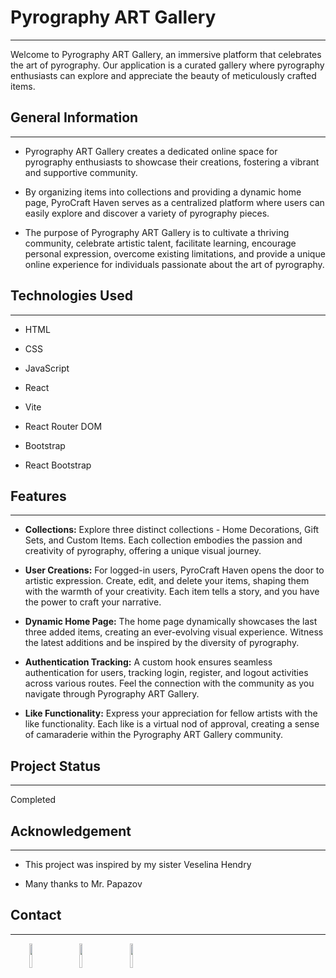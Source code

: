 <h1>Pyrography ART Gallery</h1>
<hr><p>Welcome to Pyrography ART Gallery, an immersive platform that celebrates the art of pyrography. Our application is a curated gallery where pyrography enthusiasts can explore and appreciate the beauty of meticulously crafted items.</p><h2>General Information</h2>
<hr><ul>
<li>Pyrography ART Gallery creates a dedicated online space for pyrography enthusiasts to showcase their creations, fostering a vibrant and supportive community.</li>
</ul><ul>
<li>By organizing items into collections and providing a dynamic home page, PyroCraft Haven serves as a centralized platform where users can easily explore and discover a variety of pyrography pieces.</li>
</ul><ul>
<li>The purpose of Pyrography ART Gallery is to cultivate a thriving community, celebrate artistic talent, facilitate learning, encourage personal expression, overcome existing limitations, and provide a unique online experience for individuals passionate about the art of pyrography.</li>
</ul><h2>Technologies Used</h2>
<hr><ul>
<li>HTML</li>
</ul><ul>
<li>CSS</li>
</ul><ul>
<li>JavaScript</li>
</ul><ul>
<li>React</li>
</ul><ul>
<li>Vite</li>
</ul><ul>
<li>React Router DOM</li>
</ul><ul>
<li>Bootstrap</li>
</ul><ul>
<li>React Bootstrap</li>
</ul><h2>Features</h2>
<hr><ul>
<li><b>Collections:</b> Explore three distinct collections - Home Decorations, Gift Sets, and Custom Items. Each collection embodies the passion and creativity of pyrography, offering a unique visual journey.</li>
</ul><ul>
<li><b>User Creations:</b> For logged-in users, PyroCraft Haven opens the door to artistic expression. Create, edit, and delete your items, shaping them with the warmth of your creativity. Each item tells a story, and you have the power to craft your narrative.</li>
</ul><ul>
<li><b>Dynamic Home Page:</b> The home page dynamically showcases the last three added items, creating an ever-evolving visual experience. Witness the latest additions and be inspired by the diversity of pyrography.</li>
</ul><ul>
<li><b>Authentication Tracking:</b> A custom hook ensures seamless authentication for users, tracking login, register, and logout activities across various routes. Feel the connection with the community as you navigate through Pyrography ART Gallery.</li>
</ul><ul>
<li><b>Like Functionality:</b> Express your appreciation for fellow artists with the like functionality. Each like is a virtual nod of approval, creating a sense of camaraderie within the Pyrography ART Gallery community.</li>
</ul><h2>Project Status</h2>
<hr><p>Completed</p><h2>Acknowledgement</h2>
<hr><ul>
<li>This project was inspired by my sister Veselina Hendry</li>
</ul><ul>
<li>Many thanks to Mr. Papazov</li>
</ul><h2>Contact</h2>
<hr><p><span style="margin-right: 30px;"></span><a href="https://www.linkedin.com/in/kristina-strateva-a820ba254/"><img target="_blank" src="https://cdn.jsdelivr.net/gh/devicons/devicon/icons/linkedin/linkedin-original.svg" style="width: 10%;"></a><span style="margin-right: 30px;"></span><a href="https://github.com/KristinaStrateva"><img target="_blank" src="https://cdn.jsdelivr.net/gh/devicons/devicon/icons/github/github-original.svg" style="width: 10%;"></a><span style="margin-right: 30px;"></span><a href="https://www.facebook.com/profile.php?id=100000144024793"><img target="_blank" src="https://cdn.jsdelivr.net/gh/devicons/devicon/icons/facebook/facebook-original.svg" style="width: 10%;"></a></p>